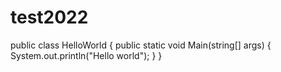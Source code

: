 # test2022
public class HelloWorld
{
public static void Main(string[] args)
{
System.out.println("Hello world");
}
}